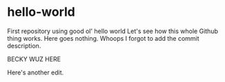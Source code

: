 # hello-world
First repository using good ol' hello world
Let's see how this whole Github thing works.
Here goes nothing.
Whoops I forgot to add the commit description.

BECKY WUZ HERE

Here's another edit.
